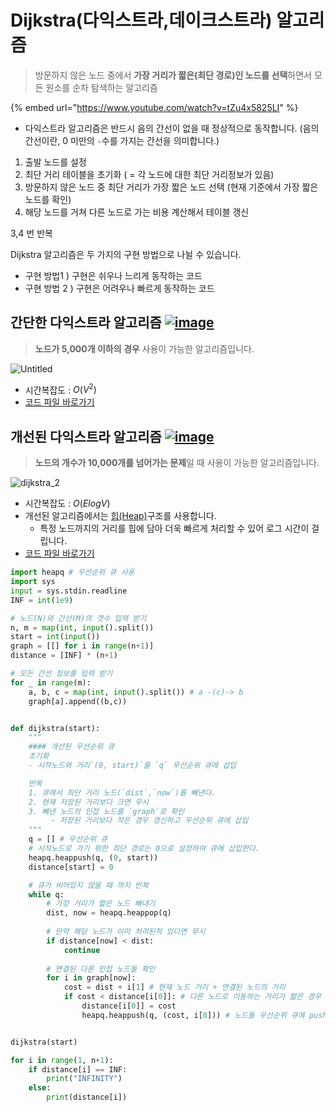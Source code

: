 # Dijkstra(다익스트라,데이크스트라) 알고리즘

> 방문하지 않은 노드 중에서 **가장 거리가 짧은(최단 경로)인 노드를 선택**하면서 모든 원소를 순차 탐색하는 알고리즘

{% embed url="https://www.youtube.com/watch?v=tZu4x5825LI" %}

* 다익스트라 알고리즘은 반드시 음의 간선이 없을 때 정상적으로 동작합니다. (음의 간선이란, 0 미만의 `-`수를 가지는 간선을 의미합니다.)

1. 출발 노드를 설정
2. 최단 거리 테이블을 초기화 ( = 각 노드에 대한 최단 거리정보가 있음)
3. 방문하지 않은 노드 중 최단 거리가 가장 짧은 노드 선택 (현재 기준에서 가장 짧은 노드를 확인)
4. 해당 노드를 거쳐 다른 노드로 가는 비용 계산해서 테이블 갱신

3,4 번 반복

Dijkstra 알고리즘은 두 가지의 구현 방법으로 나뉠 수 있습니다.

* 구현 방법1 ) 구현은 쉬우나 느리게 동작하는 코드
* 구현 방법 2 ) 구현은 어려우나 빠르게 동작하는 코드

## 간단한 다익스트라 알고리즘 [![image](https://github.com/dongwoodev/Programming-Team-Notes/assets/55238671/ed0ba06e-2c0d-4f4f-8666-24d84cd5e54e)](https://youtu.be/i48L7aT3uIw)

> **노드가 5,000개 이하의 경우** 사용이 가능한 알고리즘입니다.

![Untitled](https://github.com/dongwoodev/Programming-Team-Notes/assets/55238671/f0c1cef7-180e-4e93-8ed8-22efede7fa5f)

* 시간복잡도 : $O(V^2)$
* [코드 파일 바로가기](../../shortest\_root/dijkstra\_1.py)

## 개선된 다익스트라 알고리즘 [![image](https://github.com/dongwoodev/Programming-Team-Notes/assets/55238671/ed0ba06e-2c0d-4f4f-8666-24d84cd5e54e)](https://youtu.be/XXzsUST5KSI)

> **노드의 개수가 10,000개를 넘어가는 문제**일 때 사용이 가능한 알고리즘입니다.

![dijkstra\_2](https://github.com/dongwoodev/Programming-Team-Notes/assets/55238671/9720f99a-4c18-44ce-a232-753680dfa2c8)

* 시간복잡도 : $O(ElogV)$
* 개선된 알고리즘에서는 [힙(Heap)](dijkstra.md)구조를 사용합니다.
  * 특정 노드까지의 거리를 힙에 담아 더욱 빠르게 처리할 수 있어 로그 시간이 걸립니다.
* [코드 파일 바로가기](../../shortest\_root/dijkstra\_2.py)

```py
import heapq # 우선순위 큐 사용
import sys
input = sys.stdin.readline
INF = int(1e9)

# 노드(N)와 간선(M)의 갯수 입력 받기
n, m = map(int, input().split()) 
start = int(input())
graph = [[] for i in range(n+1)]
distance = [INF] * (n+1)

# 모든 간선 정보를 입력 받기
for _ in range(m):
    a, b, c = map(int, input().split()) # a -(c)-> b
    graph[a].append((b,c))


def dijkstra(start):
    """
    #### 개선된 우선순위 큐
    초기화
    - 시작노드와 거리`(0, start)`를 `q` 우선순위 큐에 삽입 

    반복
    1. 큐에서 최단 거리 노드(`dist`,`now`)를 빼낸다.
    2. 현재 저장된 거리보다 크면 무시
    3. 빼낸 노드의 인접 노드를 `graph`로 확인
         - 저장된 거리보다 작은 경우 갱신하고 우선순위 큐에 삽입
    """
    q = [] # 우선순위 큐
    # 시작노드로 가기 위한 최단 경로는 0으로 설정하여 큐에 삽입한다.
    heapq.heappush(q, (0, start))
    distance[start] = 0

    # 큐가 비어있지 않을 때 까지 반복
    while q:
        # 가장 거리가 짧은 노드 빼내기
        dist, now = heapq.heappop(q)
        
        # 만약 해당 노드가 이미 처리된적 있다면 무시
        if distance[now] < dist:
            continue
        
        # 연결된 다른 인접 노드들 확인
        for i in graph[now]:
            cost = dist + i[1] # 현재 노드 거리 + 연결된 노드의 거리
            if cost < distance[i[0]]: # 다른 노드로 이동하는 거리가 짧은 경우
                distance[i[0]] = cost
                heapq.heappush(q, (cost, i[0])) # 노드들 우선순위 큐에 push


dijkstra(start)

for i in range(1, n+1):
    if distance[i] == INF:
        print("INFINITY")
    else:
        print(distance[i])
```
